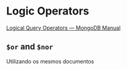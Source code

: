 # Logic Operators

[Logical Query Operators — MongoDB Manual](https://www.mongodb.com/docs/manual/reference/operator/query-logical/)

## `$or` and `$nor`

Utilizando os mesmos documentos 